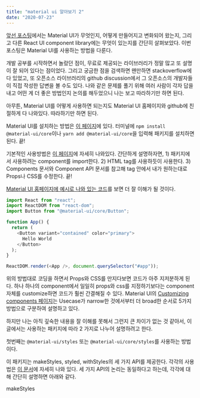 ```yaml
---
title: "material ui 알아보기 2"
date: "2020-07-23"
---
```


[앞선 포스팅](7_materiaUi1)에서는 Material UI가 무엇인지, 어떻게 만들어지고 변화되어 왔는지, 그리고 다른 React UI component library에는 무엇이 있는지를 간단히 살펴보았다. 이번 포스팅은 Material UI를 사용하는 방법을 다룬다.

개발 공부를 시작하면서 놀랐던 점이, 무료로 제공되는 라이브러리가 정말 많고 또 설명이 잘 되어 있다는 점이었다. 그리고 궁금한 점을 검색하면 왠만하면 stackoverflow에 다 있었고, 또 오픈소스 라이브러리의 github discussion에서 그 오픈소스의 개발자들이 직접 작성한 답변을 볼 수도 있다. 나와 같은 문제를 풀기 위해 여러 사람이 각자 답을 내고 어떤 게 더 좋은 방법인지 논의를 해두었으니 나는 보고 따라하기만 하면 된다.

아무튼, Material UI를 어떻게 사용하면 되는지도 Material UI 홈페이지와 github에 친절하게 다 나와있다. 따라하기만 하면 된다.

Material UI를 설치하는 방법은 [이 페이지](https://material-ui.com/getting-started/installation/)에 있다. 터미널에 `npm install @material-ui/core`이나 `yarn add @material-ui/core`을 입력해 패키지를 설치하면 된다. 끝!

기본적인 사용방법은 [이 페이지](https://material-ui.com/getting-started/usage/)에 자세히 나와있다. 간단하게 설명하자면, 1) 패키지에서 사용하려는 component를 import한다. 2) HTML tag를 사용하듯이 사용한다. 3) Components 문서와 Component API 문서를 참고해 tag 안에서 내가 원하는대로 Props나 CSS를 수정한다. 끝!

[Material UI 홈페이지에 예시로 나와 있는 코드](https://material-ui.com/getting-started/usage/#quick-start)를 보면 더 잘 이해가 될 것이다.

```javascript
import React from "react";
import ReactDOM from "react-dom";
import Button from "@material-ui/core/Button";

function App() {
  return (
    <Button variant="contained" color="primary">
      Hello World
    </Button>
  );
}

ReactDOM.render(<App />, document.querySelector("#app"));
```

위의 방법대로 코딩을 하면서 Props와 CSS를 만지다보면 코드가 아주 지저분하게 된다. 하나 하나의 component에서 일일히 props와 css를 지정하기보다는 component 자체를 customize하면 코드가 훨씬 간결해질 수 있다. Material UI의 [Customizing components 페이지](https://material-ui.com/customization/components/)는 Usecase가 narrow한 것에서부터 더 broad한 순서로 5가지 방법으로 구분하여 설명하고 있다.

하지만 나는 아직 깊숙한 내용을 잘 이해를 못해서 그런지 큰 차이가 없는 것 같아서, 이 글에서는 사용하는 패키지에 따라 2 가지로 나누어 설명하려고 한다.

첫번째는 `@material-ui/styles` 또는 `@material-ui/core/styles`를 사용하는 방법이다.

이 패키지는 makeStyles, styled, withStyles의 세 가지 API를 제공한다. 각각의 사용법은 [이 문서](https://material-ui.com/styles/basics/#higher-order-component-api)에 자세히 나와 있다. 세 가지 API의 논리는 동일하다고 하는데, 각각에 대해 간단히 설명하면 아래와 같다.

makeStyles
